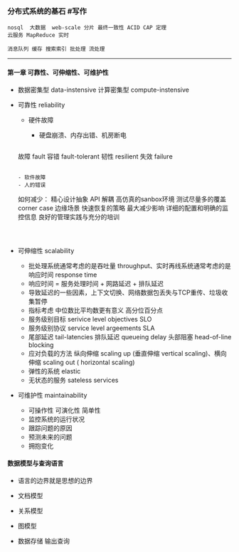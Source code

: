 ### 分布式系统的基石 #写作

```
nosql  大数据  web-scale 分片 最终一致性 ACID CAP 定理
云服务 MapReduce 实时

消息队列 缓存 搜索索引 批处理 流处理
```

----

#### 第一章 可靠性、可伸缩性、可维护性

- 数据密集型 data-instensive 计算密集型 compute-instensive

- 可靠性 reliability

  - 硬件故障
    - 硬盘崩溃、内存出错、机房断电

     ```
  故障 fault
  容错 fault-tolerant
  韧性 resilient
  失效 failure
     ```

  - 软件故障
  - 人的错误

   ```
  如何减少：
  精心设计抽象 API
  解耦
  高仿真的sanbox环境
  测试尽量多的覆盖corner case 边缘场景
  快速恢复的策略 最大减少影响
  详细的配置和明确的监控信息
  良好的管理实践与充分的培训
   ```

  

- 可伸缩性 scalability

  - 批处理系统通常考虑的是吞吐量 throughput、实时再线系统通常考虑的是响应时间 response time
  - 响应时间  = 服务处理时间 + 网路延迟 + 排队延迟
  - 导致延迟的一些因素，上下文切换、网络数据包丢失与TCP重传、垃圾收集暂停
  - 指标考虑 中位数比平均数更有意义 高分位百分点
  - 服务级别目标 serivice level objectives SLO
  - 服务级别协议 service level argeements SLA
  - 尾部延迟 tail-latencies 排队延迟 queueing delay 头部阻塞 head-of-line blocking
  - 应对负载的方法 纵向伸缩 scaling up (垂直伸缩 vertical scaling)、横向伸缩 scaling out ( horizontal scaling)
  - 弹性的系统 elastic 
  - 无状态的服务 sateless services

- 可维护性 maintainability

  - 可操作性 可演化性 简单性 
  - 监控系统的运行状况
  - 跟踪问题的原因
  - 预测未来的问题
  - 拥抱变化

#### 数据模型与查询语言

- 语言的边界就是思想的边界

- 文档模型

- 关系模型

- 图模型

- 数据存储 输出查询

  

